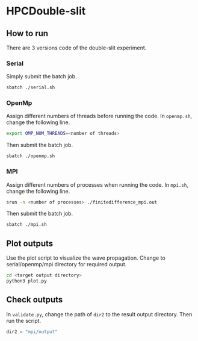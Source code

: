 # HPCDouble-slit

## How to run

There are 3 versions code of the double-slit experiment.

### Serial

Simply submit the batch job.

```bash
sbatch ./serial.sh
```

### OpenMp

Assign different numbers of threads before running the code. In `openmp.sh`, change the following line.

```bash
export OMP_NUM_THREADS=<number of threads>
```

Then submit the batch job.

```bash
sbatch ./openmp.sh
```

### MPI

Assign different numbers of processes when running the code. In `mpi.sh`, change the following line.

```bash
srun -n <number of processes> ./finitedifference_mpi.out
```

Then submit the batch job.

```bash
sbatch ./mpi.sh
```

## Plot outputs

Use the plot script to visualize the wave propagation. Change to serial/openmp/mpi directory for required output.

```bash
cd <target output directory>
python3 plot.py
```

## Check outputs

In `validate.py`, change the path of `dir2` to the result output directory. Then run the script.

```python
dir2 = "mpi/output"
```
